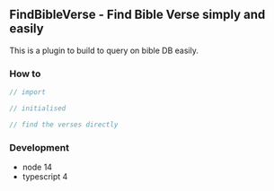 ## FindBibleVerse - Find Bible Verse simply and easily

This is a plugin to build to query on bible DB easily.

### How to
```typescript
// import

// initialised

// find the verses directly

```

### Development
- node 14
- typescript 4


